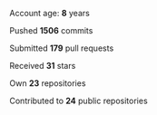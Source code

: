 Account age: **8** years

Pushed **1506** commits

Submitted **179** pull requests

Received **31** stars

Own **23** repositories

Contributed to **24** public repositories
